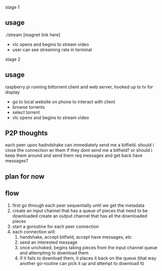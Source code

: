 
stage 1

usage
--
./stream [magnet link here]
- vlc opens and begins to stream video
- user can see streaming rate in terminal


stage 2

usage
--
raspberry pi running bittorrent client and web server, hooked up to tv for display
- go to local website on phone to interact with client
- browse torrents
- select torrent
- vlc opens and begins to stream video




P2P thoughts
--

each peer upon hadndshake can immediately send me a bitfield.
    should i close the connection w/ them if they dont send me a bitfield?
    or
    should i keep them around and send them req messages and get back have messages?

plan for now
------------

flow
----

1) first go through each peer sequentially until we get the metadata
2) create an input channel that has a queue of pieces that need to be downloaded
   create an output channel that has all the downloaded pieces   
3) start a goroutine for each peer connection
4) each connection will:
    1. handshake, accept bitfield, accept have messages, etc
    2. send an interested message
    3. once unchoked, begins taking pieces from the input channel queue
       and attempting to download them
    4. if it fails to download them, it places it back on the queue (that way another go-routine can pick it up and attempt to download it)
